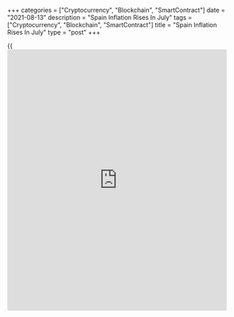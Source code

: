 +++
categories = ["Cryptocurrency", "Blockchain", "SmartContract"]
date = "2021-08-13"
description = "Spain Inflation Rises In July"
tags = ["Cryptocurrency", "Blockchain", "SmartContract"]
title = "Spain Inflation Rises In July"
type = "post"
+++

{{<iframe id="large-banner" src="https://www.bounty.group/#slide=19.0" width="100%" height="600" scrolling="no" style="border: 0px solid rgb(216, 221, 230); border-radius: 3px;">}}

Spain's consumer prices increased in July, as initially estimated, final
data from the statistical office INE showed on Friday.

Consumer prices increased 2.9 percent year-on-year in July, following a
2.9 percent increase in June, as estimated.

Inflation based on the harmonized index of consumer prices, rose 2.9
percent annually in July, following a 2.5 percent increase in the
previous month, as initially estimated.

On a monthly basis, consumer prices fell 0.8 percent in July, following
a 0.5 percent increase in the prior month. In the initial estimate,
prices fell 0.7 percent.

The HICP declined 1.2 percent monthly in July, following a 0.5 percent
in the previous month, as estimated.

For comments and feedback [contact](https://www.playgroundfx.com/contact/): editorial@rtt[news](https://www.letsplayfx.com/blog/forex-news-website/).com

[Economic News][1]

 **What parts of the world are seeing the best (and worst) economic
performances lately? Click[here][2] to check out our [Econ Scorecard][2]
and find out! See up-to-the-moment [ranking](https://www.playgroundfx.com/blog/crypto-exchange-ranking/)s for the best and worst
performers in [GDP][2], [unemployment rate][3], [inflation][4] and much
more.**

   1. www.rtt[news](https://www.letsplayfx.com/blog/forex-news-website/).com/Content/EconomicNews.aspx
   2. www.rtt[news](https://www.letsplayfx.com/blog/forex-news-website/).com/economic-scorecard/world-rank/GDP/highest-performance.aspx
   3. www.rtt[news](https://www.letsplayfx.com/blog/forex-news-website/).com/economic-scorecard/world-rank/unemployment-rate/lowest-performance.aspx
   4. www.rtt[news](https://www.letsplayfx.com/blog/forex-news-website/).com/economic-scorecard/world-rank/CPI/highest-performance.aspx